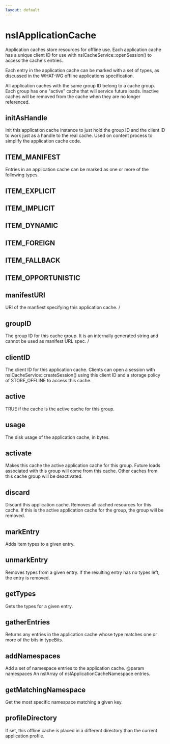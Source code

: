 ```yaml
---
layout: default
---
```


# nsIApplicationCache #

Application caches store resources for offline use.  Each
application cache has a unique client ID for use with
nsICacheService::openSession() to access the cache's entries.

Each entry in the application cache can be marked with a set of
types, as discussed in the WHAT-WG offline applications
specification.

All application caches with the same group ID belong to a cache
group.  Each group has one "active" cache that will service future
loads.  Inactive caches will be removed from the cache when they are
no longer referenced.


## initAsHandle ##

Init this application cache instance to just hold the group ID and
the client ID to work just as a handle to the real cache. Used on
content process to simplify the application cache code.


## ITEM_MANIFEST ##

Entries in an application cache can be marked as one or more of
the following types.


## ITEM_EXPLICIT ##

## ITEM_IMPLICIT ##

## ITEM_DYNAMIC ##

## ITEM_FOREIGN ##

## ITEM_FALLBACK ##

## ITEM_OPPORTUNISTIC ##

## manifestURI ##

URI of the manfiest specifying this application cache.
/

## groupID ##

The group ID for this cache group.  It is an internally generated string
and cannot be used as manifest URL spec.
/

## clientID ##

The client ID for this application cache.  Clients can open a
session with nsICacheService::createSession() using this client
ID and a storage policy of STORE_OFFLINE to access this cache.


## active ##

TRUE if the cache is the active cache for this group.


## usage ##

The disk usage of the application cache, in bytes.


## activate ##

Makes this cache the active application cache for this group.
Future loads associated with this group will come from this
cache.  Other caches from this cache group will be deactivated.


## discard ##

Discard this application cache.  Removes all cached resources
for this cache.  If this is the active application cache for the
group, the group will be removed.


## markEntry ##

Adds item types to a given entry.


## unmarkEntry ##

Removes types from a given entry.  If the resulting entry has
no types left, the entry is removed.


## getTypes ##

Gets the types for a given entry.


## gatherEntries ##

Returns any entries in the application cache whose type matches
one or more of the bits in typeBits.


## addNamespaces ##

Add a set of namespace entries to the application cache.
@param namespaces
       An nsIArray of nsIApplicationCacheNamespace entries.


## getMatchingNamespace ##

Get the most specific namespace matching a given key.


## profileDirectory ##

If set, this offline cache is placed in a different directory
than the current application profile.

